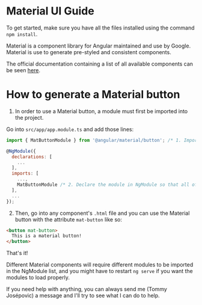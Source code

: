 # Material UI Guide

To get started, make sure you have all the files installed using the command ``npm install``.

Material is a component library for Angular maintained and use by Google. Material is use to generate pre-styled and consistent components. 

The official documentation containing a list of all available components can be seen [here](https://material.angular.io/components/categories).

# How to generate a Material button

1. In order to use a Material button, a module must first be imported into the project.

Go into ``src/app/app.module.ts`` and add those lines:

```javascript
import { MatButtonModule } from '@angular/material/button'; /* 1. Import the module from the Material source files */

@NgModule({
  declarations: [
    ...
  ],
  imports: [
    ...,
    MatButtonModule /* 2. Declare the module in NgModule so that all of our components get access to it */
  ],
  ...
});
```

2. Then, go into any component's ``.html`` file and you can use the Material button with the attribute ``mat-button`` like so:

```html
<button mat-button>
  This is a material button!
</button>
```

That's it!

Different Material components will require different modules to be imported in the NgModule list, and you might have to restart ``ng serve`` if you want the modules to load properly.

If you need help with anything, you can always send me (Tommy Josépovic) a message and I'll try to see what I can do to help.

